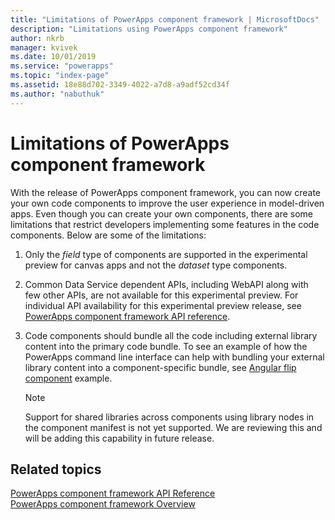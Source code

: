 ```yaml
---
title: "Limitations of PowerApps component framework | MicrosoftDocs"
description: "Limitations using PowerApps component framework"
author: nkrb
manager: kvivek
ms.date: 10/01/2019
ms.service: "powerapps"
ms.topic: "index-page"
ms.assetid: 18e88d702-3349-4022-a7d8-a9adf52cd34f
ms.author: "nabuthuk"
---
```


# Limitations of PowerApps component framework

With the release of PowerApps component framework, you can now create your own code components to improve the user experience in model-driven apps. Even though you can create your own components, there are some limitations that restrict developers implementing some features in the code components. Below are some of the limitations:

1. Only the *field* type of components are supported in the experimental preview for canvas apps and not the *dataset* type components. 
2. Common Data Service dependent APIs, including WebAPI along with few other APIs, are not available for this experimental preview. For individual API availability for this experimental preview release, see [PowerApps component framework API reference](reference/index.md).
3. Code components should bundle all the code including external library content into the primary code bundle. To see an example of how the PowerApps command line interface can help with bundling your external library content into a component-specific bundle, see [Angular flip component](sample-controls/angular-flip-control.md) example.

   > [!NOTE]
   > Support for shared libraries across components using library nodes in the component manifest is not yet supported. We are reviewing this and will be adding this capability in future release.

## Related topics

[PowerApps component framework API Reference](reference/index.md)<br/>
[PowerApps component framework Overview](overview.md)
